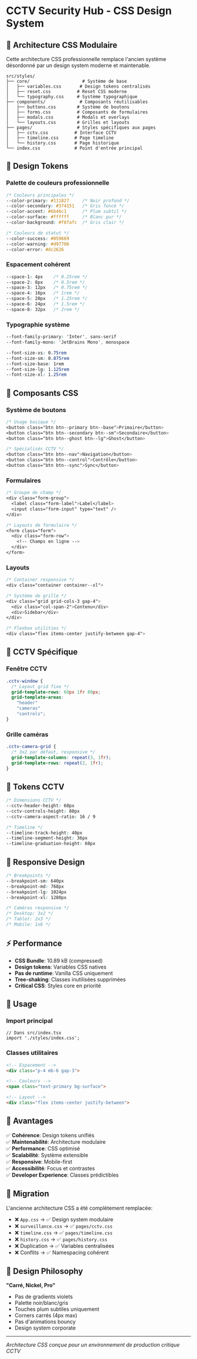 # CCTV Security Hub - CSS Design System

## 📁 Architecture CSS Modulaire

Cette architecture CSS professionnelle remplace l'ancien système désordonné par un design system moderne et maintenable.

```
src/styles/
├── core/                    # Système de base
│   ├── variables.css       # Design tokens centralisés
│   ├── reset.css          # Reset CSS moderne
│   └── typography.css     # Système typographique
├── components/             # Composants réutilisables
│   ├── buttons.css        # Système de boutons
│   ├── forms.css          # Composants de formulaires
│   ├── modals.css         # Modals et overlays
│   └── layouts.css        # Grilles et layouts
├── pages/                 # Styles spécifiques aux pages
│   ├── cctv.css          # Interface CCTV
│   ├── timeline.css      # Page timeline
│   └── history.css       # Page historique
└── index.css             # Point d'entrée principal
```

## 🎨 Design Tokens

### Palette de couleurs professionnelle
```css
/* Couleurs principales */
--color-primary: #111827     /* Noir profond */
--color-secondary: #374151   /* Gris foncé */
--color-accent: #6b46c1      /* Plum subtil */
--color-surface: #ffffff     /* Blanc pur */
--color-background: #f8fafc  /* Gris clair */

/* Couleurs de statut */
--color-success: #059669
--color-warning: #d97706
--color-error: #dc2626
```

### Espacement cohérent
```css
--space-1: 4px    /* 0.25rem */
--space-2: 8px    /* 0.5rem */
--space-3: 12px   /* 0.75rem */
--space-4: 16px   /* 1rem */
--space-5: 20px   /* 1.25rem */
--space-6: 24px   /* 1.5rem */
--space-8: 32px   /* 2rem */
```

### Typographie système
```css
--font-family-primary: 'Inter', sans-serif
--font-family-mono: 'JetBrains Mono', monospace

--font-size-xs: 0.75rem
--font-size-sm: 0.875rem
--font-size-base: 1rem
--font-size-lg: 1.125rem
--font-size-xl: 1.25rem
```

## 🧩 Composants CSS

### Système de boutons
```css
/* Usage basique */
<button class="btn btn--primary btn--base">Primaire</button>
<button class="btn btn--secondary btn--sm">Secondaire</button>
<button class="btn btn--ghost btn--lg">Ghost</button>

/* Spécialisés CCTV */
<button class="btn btn--nav">Navigation</button>
<button class="btn btn--control">Contrôle</button>
<button class="btn btn--sync">Sync</button>
```

### Formulaires
```css
/* Groupe de champ */
<div class="form-group">
  <label class="form-label">Label</label>
  <input class="form-input" type="text" />
</div>

/* Layouts de formulaire */
<form class="form">
  <div class="form-row">
    <!-- Champs en ligne -->
  </div>
</form>
```

### Layouts
```css
/* Container responsive */
<div class="container container--xl">

/* Système de grille */
<div class="grid grid-cols-3 gap-4">
  <div class="col-span-2">Contenu</div>
  <div>Sidebar</div>
</div>

/* Flexbox utilities */
<div class="flex items-center justify-between gap-4">
```

## 📱 CCTV Spécifique

### Fenêtre CCTV
```css
.cctv-window {
  /* Layout grid fixe */
  grid-template-rows: 60px 1fr 80px;
  grid-template-areas: 
    "header"
    "cameras" 
    "controls";
}
```

### Grille caméras
```css
.cctv-camera-grid {
  /* 3x2 par défaut, responsive */
  grid-template-columns: repeat(3, 1fr);
  grid-template-rows: repeat(2, 1fr);
}
```

## 🎯 Tokens CCTV

```css
/* Dimensions CCTV */
--cctv-header-height: 60px
--cctv-controls-height: 80px
--cctv-camera-aspect-ratio: 16 / 9

/* Timeline */
--timeline-track-height: 40px
--timeline-segment-height: 36px
--timeline-graduation-height: 60px
```

## 📐 Responsive Design

```css
/* Breakpoints */
--breakpoint-sm: 640px
--breakpoint-md: 768px
--breakpoint-lg: 1024px
--breakpoint-xl: 1280px

/* Caméras responsive */
/* Desktop: 3x2 */
/* Tablet: 2x3 */
/* Mobile: 1x6 */
```

## ⚡ Performance

- **CSS Bundle**: 10.89 kB (compressed)
- **Design tokens**: Variables CSS natives
- **Pas de runtime**: Vanilla CSS uniquement
- **Tree-shaking**: Classes inutilisées supprimées
- **Critical CSS**: Styles core en priorité

## 🔧 Usage

### Import principal
```tsx
// Dans src/index.tsx
import './styles/index.css';
```

### Classes utilitaires
```html
<!-- Espacement -->
<div class="p-4 mb-6 gap-3">

<!-- Couleurs -->
<span class="text-primary bg-surface">

<!-- Layout -->
<div class="flex items-center justify-between">
```

## 🚀 Avantages

✅ **Cohérence**: Design tokens unifiés  
✅ **Maintenabilité**: Architecture modulaire  
✅ **Performance**: CSS optimisé  
✅ **Scalabilité**: Système extensible  
✅ **Responsive**: Mobile-first  
✅ **Accessibilité**: Focus et contrastes  
✅ **Developer Experience**: Classes prédictibles  

## 🔄 Migration

L'ancienne architecture CSS a été complètement remplacée:

- ❌ `App.css` → ✅ Design system modulaire
- ❌ `surveillance.css` → ✅ `pages/cctv.css`
- ❌ `timeline.css` → ✅ `pages/timeline.css`
- ❌ `history.css` → ✅ `pages/history.css`
- ❌ Duplication → ✅ Variables centralisées
- ❌ Conflits → ✅ Namespacing cohérent

## 🎨 Design Philosophy

**"Carré, Nickel, Pro"**

- Pas de gradients violets
- Palette noir/blanc/gris
- Touches plum subtiles uniquement
- Corners carrés (4px max)
- Pas d'animations bouncy
- Design system corporate

---

*Architecture CSS conçue pour un environnement de production critique CCTV*